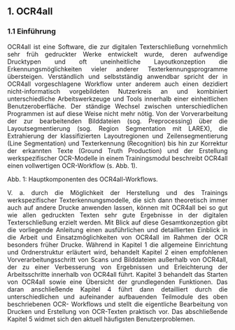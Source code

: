 ## 1.	OCR4all
### 1.1	Einführung
<p style="text-align:justify">OCR4all ist eine Software, die zur digitalen Texterschließung vornehmlich sehr früh gedruckter Werke entwickelt wurde, deren aufwendige Drucktypen und oft uneinheitliche Layoutkonzeption die Erkennungsmöglichkeiten vieler anderer Texterkennungsprogramme übersteigen. Verständlich und selbstständig anwendbar spricht der in OCR4all vorgeschlagene Workflow unter anderem auch einen dezidiert nicht-informatisch vorgebildeten Nutzerkreis an und kombiniert unterschiedliche Arbeitswerkzeuge und Tools innerhalb einer einheitlichen Benutzeroberfläche. Der ständige Wechsel zwischen unterschiedlichen Programmen ist auf diese Weise nicht mehr nötig.
Von der Vorverarbeitung der zur bearbeitenden Bilddateien (sog. Preprocessing) über die Layoutsegmentierung (sog. Region Segmentation mit LAREX), die Extrahierung der klassifizierten Layoutregionen und Zeilensegmentierung (Line Segmentation) und Texterkennung (Recognition) bis hin zur Korrektur der erkannten Texte (Ground Truth Production) und der Erstellung werkspezifischer OCR-Modelle in einem Trainingsmodul beschreibt OCR4all einen vollwertigen OCR-Workflow (s. Abb. 1).</p>

Abb. 1: Hauptkomponenten des OCR4all-Workflows.
<p style="text-align:justify">V. a. durch die Möglichkeit der Herstellung und des Trainings werkspezifischer Texterkennungsmodelle, die sich dann theoretisch immer auch auf andere Drucke anwenden lassen, können mit OCR4all bei so gut wie allen gedruckten Texten sehr gute Ergebnisse in der digitalen Texterschließung erzielt werden.
Mit Blick auf diese Gesamtkonzeption gibt die vorliegende Anleitung einen ausführlichen und detaillierten Einblick in die Arbeit und Einsatzmöglichkeiten von OCR4all im Rahmen der OCR besonders früher Drucke. Während in Kapitel 1 die allgemeine Einrichtung und Ordnerstruktur erläutert wird, behandelt Kapitel 2 einen empfohlenen Vorverarbeitungsschritt von Scans und Bilddateien außerhalb von OCR4all, der zu einer Verbesserung von Ergebnissen und Erleichterung der Arbeitsschritte innerhalb von OCR4all führt. Kapitel 3 behandelt das Starten von OCR4all sowie eine Übersicht der grundlegenden Funktionen. Das daran anschließende Kapitel 4 führt dann detailliert durch die unterschiedlichen und aufeinander aufbauenden Teilmodule des oben beschriebenen OCR- Workflows und stellt die eigentliche Bearbeitung von Drucken und Erstellung von OCR-Texten praktisch vor. Das abschließende Kapitel 5 widmet sich den aktuell häufigsten Benutzerproblemen.</p>
